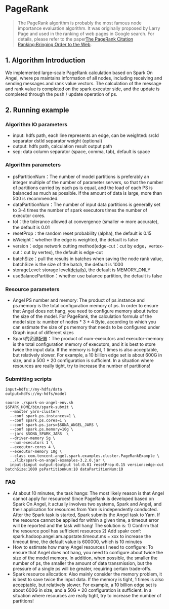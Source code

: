 # PageRank
>The PageRank algorithm is probably the most famous node importance evaluation algorithm. It was originally proposed by Larry Page and used in the ranking of web pages in Google search. For details, please refer to the paper[The PageRank Citation Ranking:Bringing Order to the Web](http://ilpubs.stanford.edu:8090/422/1/1999-66.pdf).

## 1. Algorithm Introduction
We implemented large-scale PageRank calculation based on Spark On Angel, where ps maintains information of all nodes, including receiving and sending messages and rank value vectors. The calculation of the message and rank value is completed on the spark executor side, and the update is completed through the push / update operation of ps.

## 2. Running example

### Algorithm IO parameters

  - input: hdfs path, each line represents an edge, can be weighted: srcId separator dstId separator weight (optional)
  - output: hdfs path, calculation result output path
  - sep: data column separator (space, comma, tab), default is space

### Algorithm parameters

  - psPartitionNum：The number of model partitions is preferably an integer multiple of the number of parameter servers, so that the number of partitions carried by each ps is equal, and the load of each PS is balanced as much as possible. If the amount of data is large, more than 500 is recommended.
  - dataPartitionNum：The number of input data partitions is generally set to 3-4 times the number of spark executors times the number of executor cores.
  - tol：the tolerance allowed at convergence (smaller => more accurate), the default is 0.01
  - resetProp：the random reset probability (alpha), the default is 0.15
  - isWeight：whether the edge is weighted, the default is false
  - version：edge network cutting method(edge-cut：cut by edge，vertex-cut：cut by vertex), the default is edge-cut
  - batchSize：pull the results in batches when saving the node rank value, batchSize is the size of the batch, the default is 1000
  - storageLevel: storage level([details](https://spark.apache.org/docs/0.8.1/api/core/org/apache/spark/storage/StorageLevel$.html)), the default is MEMORY_ONLY
  - useBalancePartition：whether use balance partition, the default is false

### Resource parameters

  - Angel PS number and memory: The product of ps.instance and ps.memory is the total configuration memory of ps. In order to ensure that Angel does not hang, you need to configure memory about twice the size of the model. For PageRank, the calculation formula of the model size is: number of nodes * 3 * 4 Byte, according to which you can estimate the size of ps memory that needs to be configured under Graph input of different sizes
  - Spark的资源配置：The product of num-executors and executor-memory is the total configuration memory of executors, and it is best to store twice the input data. If the memory is tight, 1 times is also acceptable, but relatively slower. For example, a 10 billion edge set is about 600G in size, and a 50G * 20 configuration is sufficient. In a situation where resources are really tight, try to increase the number of partitions!
  
### Submitting scripts
```
input=hdfs://my-hdfs/data
output=hdfs://my-hdfs/model

source ./spark-on-angel-env.sh
$SPARK_HOME/bin/spark-submit \
  --master yarn-cluster\
  --conf spark.ps.instances=1 \
  --conf spark.ps.cores=1 \
  --conf spark.ps.jars=$SONA_ANGEL_JARS \
  --conf spark.ps.memory=10g \
  --jars $SONA_SPARK_JARS  \
  --driver-memory 5g \
  --num-executors 1 \
  --executor-cores 4 \
  --executor-memory 10g \
  --class com.tencent.angel.spark.examples.cluster.PageRankExample \
  ../lib/spark-on-angel-examples-3.2.0.jar \
  input:$input output:$output tol:0.01 resetProp:0.15 version:edge-cut batchSize:1000 psPartitionNum:10 dataPartitionNum:10
```

### FAQ
  - At about 10 minutes, the task hangs: The most likely reason is that Angel cannot apply for resources! Since PageRank is developed based on Spark On Angel, it actually involves two systems, Spark and Angel, and their application for resources from Yarn is independently conducted. After the Spark task is started, Spark submits the Angel task to Yarn. If the resource cannot be applied for within a given time, a timeout error will be reported and the task will hang! The solution is: 1) Confirm that the resource pool has sufficient resources 2) Add spakr conf: spark.hadoop.angel.am.appstate.timeout.ms = xxx to increase the timeout time, the default value is 600000, which is 10 minutes
  - How to estimate how many Angel resources I need to configure: To ensure that Angel does not hang, you need to configure about twice the size of the model memory. In addition, when possible, the smaller the number of ps, the smaller the amount of data transmission, but the pressure of a single ps will be greater, requiring certain trade-offs.
  - Spark resource allocation: Also mainly consider the memory problem, it is best to save twice the input data. If the memory is tight, 1 times is also acceptable, but relatively slower. For example, a 10 billion edge set is about 600G in size, and a 50G * 20 configuration is sufficient. In a situation where resources are really tight, try to increase the number of partitions!

